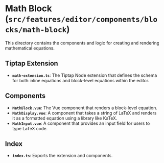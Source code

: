 # Math Block (`src/features/editor/components/blocks/math-block`)

This directory contains the components and logic for creating and rendering mathematical equations.

## Tiptap Extension

-   **`math-extension.ts`**: The Tiptap Node extension that defines the schema for both inline equations and block-level equations within the editor.

## Components

-   **`MathBlock.vue`**: The Vue component that renders a block-level equation.
-   **`MathDisplay.vue`**: A component that takes a string of LaTeX and renders it as a formatted equation using a library like KaTeX.
-   **`MathInput.vue`**: A component that provides an input field for users to type LaTeX code.

## Index

-   **`index.ts`**: Exports the extension and components. 